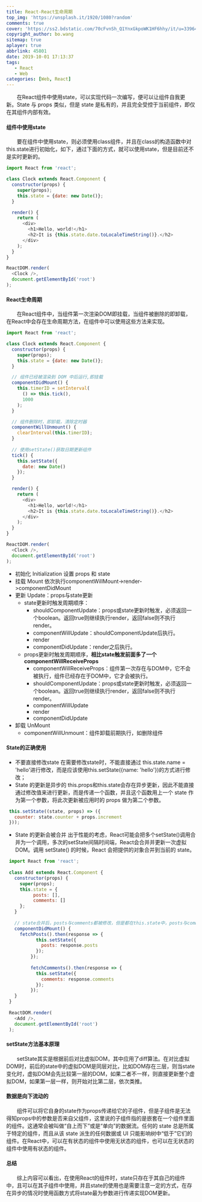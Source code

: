 ```yaml
---
title: React-React生命周期
top_img: 'https://unsplash.it/1920/1080?random'
comments: true
cover: 'https://ss2.bdstatic.com/70cFvnSh_Q1YnxGkpoWK1HF6hhy/it/u=3396435274,4251997814&fm=26&gp=0.jpg'
copyright_author: bo.wang
sitemap: true
aplayer: true
abbrlink: 45801
date: 2019-10-01 17:13:37
tags: 
   - React
   - Web
categories: [Web, React]
---
```


&emsp;&emsp;在React组件中使用state，可以实现代码一次编写，便可以让组件自我更新。State 与 props 类似，但是 state 是私有的，并且完全受控于当前组件，即仅在其组件内部有效。

#### 组件中使用state

&emsp;&emsp;要在组件中使用state，则必须使用class组件，并且在class的构造函数中对this.state进行初始化，如下，通过下面的方式，就可以使用state，但是目前还不是实时更新的。

```javascript
import React from 'react';

class Clock extends React.Component {
  constructor(props) {
    super(props);
    this.state = {date: new Date()};
  }

  render() {
    return (
      <div>
        <h1>Hello, world!</h1>
        <h2>It is {this.state.date.toLocaleTimeString()}.</h2>
      </div>
    );
  }
}

ReactDOM.render(
  <Clock />,
  document.getElementById('root')
);
```

#### React生命周期

&emsp;&emsp;在React组件中，当组件第一次渲染DOM即挂载，当组件被删除的即卸载，在React中会存在生命周期方法，在组件中可以使用这些方法来实现。

```javascript
import React from 'react';

class Clock extends React.Component {
  constructor(props) {
    super(props);
    this.state = {date: new Date()};
  }

  // 组件已经被渲染到 DOM 中后运行,即挂载
  componentDidMount() {
    this.timerID = setInterval(
      () => this.tick(),
      1000
    );
  }

  // 组件删除时，即卸载，清除定时器
  componentWillUnmount() {
    clearInterval(this.timerID);
  }
  
  // 使用setState()获取日期更新组件
  tick() {
    this.setState({
      date: new Date()
    });
  }

  render() {
    return (
      <div>
        <h1>Hello, world!</h1>
        <h2>It is {this.state.date.toLocaleTimeString()}.</h2>
      </div>
    );
  }
}

ReactDOM.render(
  <Clock />,
  document.getElementById('root')
);
```
   - 初始化 Initialization
        设置 props 和 state
   - 挂载 Mount
        依次执行componentWillMount->render->componentDidMount
   - 更新 Update：props与state更新
        - state更新时触发周期顺序：
            - shouldComponentUpdate：props或state更新时触发，必须返回一个boolean。返回true则继续执行render，返回false则不执行render。
            - componentWillUpdate：shouldComponentUpdate后执行。
            - render
            - componentDidUpdate：render之后执行。
        - props更新时触发周期顺序，**相比state触发前面多了一个componentWillReceiveProps**
            - componentWillReceiveProps：组件第一次存在与DOM中，它不会被执行，组件已经存在于DOM中，它才会被执行。  
            - shouldComponentUpdate：props或state更新时触发，必须返回一个boolean。返回true则继续执行render，返回false则不执行render。
            - componentWillUpdate
            - render
            - componentDidUpdate
   - 卸载 UnMount
        - componentWillUnmount：组件卸载前期执行，如删除组件

#### State的正确使用

   - 不要直接修改state
    在需要修改state时，不能直接通过 this.state.name = 'hello'进行修改，而是应该使用this.setState({name: 'hello'})的方式进行修改；
   - State 的更新是异步的
    this.props和this.state会存在异步更新，因此不能直接通过修改值来进行更新，而是传递一个函数，并且这个函数用上一个 state 作为第一个参数，将此次更新被应用时的 props 做为第二个参数。
   ```javascript
    this.setState((state, props) => ({
      counter: state.counter + props.increment
    }));
   ```
   - State 的更新会被合并
    出于性能的考虑，React可能会把多个setState()调用合并为一个调用，多次的setState间隔时间端，React会合并并更新一次虚拟DOM。调用 setState() 的时候，React 会把提供的对象合并到当前的 state。
    
   ```javascript
    import React from 'react';
    
    class Add extends React.Component {
      constructor(props) {
        super(props);
        this.state = {
             posts: [],
             comments: []
        };
      }
    
      // state合并后，posts与comments都被修改，但是都在this.state中，posts与comments二者是互不影响的。
      componentDidMount() {
        fetchPosts().then(response => {
              this.setState({
                posts: response.posts
              });
            });
        
            fetchComments().then(response => {
              this.setState({
                comments: response.comments
              });
            });
      }
    }
    
    ReactDOM.render(
      <Add />,
      document.getElementById('root')
    );
   ```
#### setState方法基本原理

&emsp;&emsp;setState其实是根据前后对比虚拟DOM，其中应用了diff算法。在对比虚拟DOM时，前后的state中的虚拟DOM是同层对比，比如DOM存在三层，则当state变化时，虚拟DOM会先比较第一层的DOM，如果二者不一样，则直接更新整个虚拟DOM，如果第一层一样，则开始对比第二层，依次类推。

#### 数据是向下流动的

&emsp;&emsp;组件可以将它自身的state作为props传递给它的子组件，但是子组件是无法得知props中的参数是否来自父组件，这里说的子组件指的是嵌套在一个组件里面的组件。这通常会被叫做“自上而下”或是“单向”的数据流。任何的 state 总是所属于特定的组件，而且从该 state 派生的任何数据或 UI 只能影响树中“低于”它们的组件。在React中，可以在有状态的组件中使用无状态的组件，也可以在无状态的组件中使用有状态的组件。

#### 总结

&emsp;&emsp;综上内容可以看出，在使用React的组件时，state只存在于其自己的组件中，且可以在其子组件中使用，并且state的使用也是需要注意一定的方式，在存在异步的情况时使用函数方式将state最为参数进行传递实现DOM更新。

